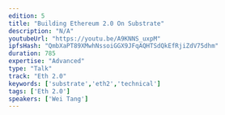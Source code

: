 ```yaml
---
edition: 5
title: "Building Ethereum 2.0 On Substrate"
description: "N/A"
youtubeUrl: "https://youtu.be/A9KNNS_uxpM"
ipfsHash: "QmbXaPT89XMwhNssoiGGX9JFqAQHTSdQkEfRjiZdV75dhm"
duration: 785
expertise: "Advanced"
type: "Talk"
track: "Eth 2.0"
keywords: ['substrate','eth2','technical']
tags: ['Eth 2.0']
speakers: ['Wei Tang']
---
```

